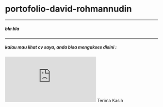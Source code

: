 # portofolio-david-rohmannudin
---
##### bla bla
---
##### kalau mau lihat cv saya, anda bisa mengakses disini :
![CV](https://github.com/David-rohmannudin/portofolio-david-rohmannudin/blob/main/CV-pdf/CV%20David%20Rohmannudin.pdf)
Terima Kasih

